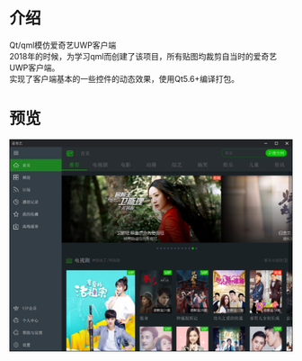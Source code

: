 # 介绍
Qt/qml模仿爱奇艺UWP客户端  
2018年的时候，为学习qml而创建了该项目，所有贴图均裁剪自当时的爱奇艺UWP客户端。  
实现了客户端基本的一些控件的动态效果，使用Qt5.6+编译打包。

# 预览
![preview](doc/preview.png)

